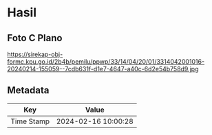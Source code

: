 # Hasil

## Foto C Plano

https://sirekap-obj-formc.kpu.go.id/2b4b/pemilu/ppwp/33/14/04/20/01/3314042001016-20240214-155059--7cdb631f-d1e7-4647-a40c-6d2e54b758d9.jpg


## Metadata

| Key        | Value               |
| ---------- | ------------------- |
| Time Stamp | 2024-02-16 10:00:28 |




